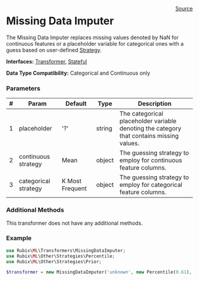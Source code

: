 <span style="float:right;"><a href="https://github.com/RubixML/RubixML/blob/master/src/Transformers/MissingDataImputer.php">Source</a></span>

# Missing Data Imputer
The Missing Data Imputer replaces missing values denoted by NaN for continuous features or a placeholder variable for categorical ones with a guess based on user-defined [Strategy](../other/strategies/api.md).

**Interfaces:** [Transformer](api.md#transformers), [Stateful](api.md#stateful)

**Data Type Compatibility:** Categorical and Continuous only

### Parameters
| # | Param | Default | Type | Description |
|---|---|---|---|---|
| 1 | placeholder | '?' | string | The categorical placeholder variable denoting the category that contains missing values. |
| 2 | continuous strategy | Mean | object | The guessing strategy to employ for continuous feature columns. |
| 3 | categorical strategy | K Most Frequent | object | The guessing strategy to employ for categorical feature columns. |

### Additional Methods
This transformer does not have any additional methods.

### Example
```php
use Rubix\ML\Transformers\MissingDataImputer;
use Rubix\ML\Other\Strategies\Percentile;
use Rubix\ML\Other\Strategies\Prior;

$transformer = new MissingDataImputer('unknown', new Percentile(0.61), new Prior());
```
